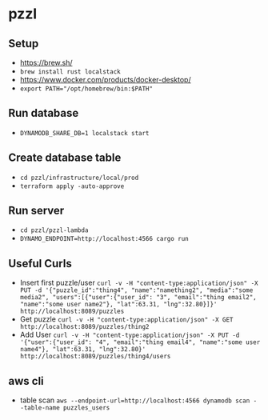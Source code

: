 # pzzl

## Setup
- https://brew.sh/
- `brew install rust localstack`
- https://www.docker.com/products/docker-desktop/
- `export PATH="/opt/homebrew/bin:$PATH"`

## Run database 
- `DYNAMODB_SHARE_DB=1 localstack start`

## Create database table
- `cd pzzl/infrastructure/local/prod`
- `terraform apply -auto-approve`

## Run server  
- `cd pzzl/pzzl-lambda` 
- `DYNAMO_ENDPOINT=http://localhost:4566 cargo run`

## Useful Curls
- Insert first puzzle/user `curl -v -H "content-type:application/json" -X PUT -d '{"puzzle_id":"thing4", "name":"namething2", "media":"some media2", "users":[{"user":{"user_id": "3", "email":"thing email2", "name":"some user name2"}, "lat":63.31, "lng":32.80}]}' http://localhost:8089/puzzles
`
- Get puzzle ` curl -v -H "content-type:application/json" -X GET http://localhost:8089/puzzles/thing2
` 
- Add User ` curl -v -H "content-type:application/json" -X PUT -d '{"user":{"user_id": "4", "email":"thing email4", "name":"some user name4"}, "lat":63.31, "lng":32.80}' http://localhost:8089/puzzles/thing4/users
`

## aws cli
- table scan `aws --endpoint-url=http://localhost:4566 dynamodb scan --table-name puzzles_users`
